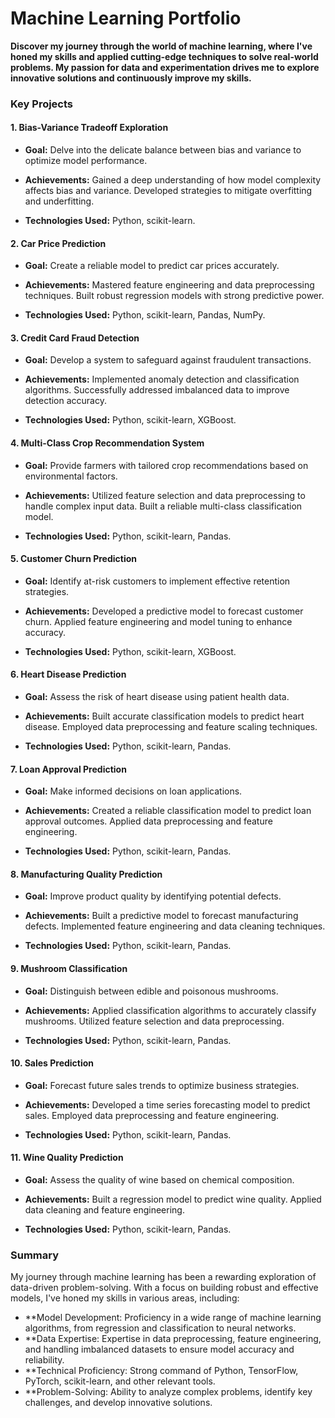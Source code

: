 
# Machine Learning Portfolio

**Discover my journey through the world of machine learning, where I've honed my skills and applied cutting-edge techniques to solve real-world problems. 
My passion for data and experimentation drives me to explore innovative solutions and continuously improve my skills.**



### **Key Projects**
#### **1. Bias-Variance Tradeoff Exploration**

* **Goal:** Delve into the delicate balance between bias and variance to optimize model performance.

* **Achievements:** Gained a deep understanding of how model complexity affects bias and variance. Developed strategies to mitigate overfitting and underfitting.

* **Technologies Used:** Python, scikit-learn.

#### **2. Car Price Prediction**

* **Goal:** Create a reliable model to predict car prices accurately.

* **Achievements:** Mastered feature engineering and data preprocessing techniques. Built robust regression models with strong predictive power.

* **Technologies Used:** Python, scikit-learn, Pandas, NumPy.

#### **3. Credit Card Fraud Detection**

* **Goal:** Develop a system to safeguard against fraudulent transactions.

* **Achievements:** Implemented anomaly detection and classification algorithms. Successfully addressed imbalanced data to improve detection accuracy.

* **Technologies Used:** Python, scikit-learn, XGBoost.

#### **4. Multi-Class Crop Recommendation System**

* **Goal:** Provide farmers with tailored crop recommendations based on environmental factors.

* **Achievements:** Utilized feature selection and data preprocessing to handle complex input data. Built a reliable multi-class classification model.

* **Technologies Used:** Python, scikit-learn, Pandas.

#### **5. Customer Churn Prediction**

* **Goal:** Identify at-risk customers to implement effective retention strategies.

* **Achievements:** Developed a predictive model to forecast customer churn. Applied feature engineering and model tuning to enhance accuracy.

* **Technologies Used:** Python, scikit-learn, XGBoost.

#### **6. Heart Disease Prediction**

* **Goal:** Assess the risk of heart disease using patient health data.

* **Achievements:** Built accurate classification models to predict heart disease. Employed data preprocessing and feature scaling techniques.

* **Technologies Used:** Python, scikit-learn, Pandas.

#### **7. Loan Approval Prediction**

* **Goal:** Make informed decisions on loan applications.

* **Achievements:** Created a reliable classification model to predict loan approval outcomes. Applied data preprocessing and feature engineering.

* **Technologies Used:** Python, scikit-learn, Pandas.

#### **8. Manufacturing Quality Prediction**

* **Goal:** Improve product quality by identifying potential defects.

* **Achievements:** Built a predictive model to forecast manufacturing defects. Implemented feature engineering and data cleaning techniques.

* **Technologies Used:** Python, scikit-learn, Pandas.

#### **9. Mushroom Classification**

* **Goal:** Distinguish between edible and poisonous mushrooms.

* **Achievements:** Applied classification algorithms to accurately classify mushrooms. Utilized feature selection and data preprocessing.

* **Technologies Used:** Python, scikit-learn, Pandas.

#### **10. Sales Prediction**

* **Goal:** Forecast future sales trends to optimize business strategies.

* **Achievements:** Developed a time series forecasting model to predict sales. Employed data preprocessing and feature engineering.

* **Technologies Used:** Python, scikit-learn, Pandas.

#### **11. Wine Quality Prediction**

* **Goal:** Assess the quality of wine based on chemical composition.

* **Achievements:** Built a regression model to predict wine quality. Applied data cleaning and feature engineering.

* **Technologies Used:** Python, scikit-learn, Pandas.


### Summary

My journey through machine learning has been a rewarding exploration of data-driven problem-solving. With a focus on building robust and effective models, I've honed my skills in various areas, including:

* **Model Development: Proficiency in a wide range of machine learning algorithms, from regression and classification to neural networks.
* **Data Expertise: Expertise in data preprocessing, feature engineering, and handling imbalanced datasets to ensure model accuracy and reliability.
* **Technical Proficiency: Strong command of Python, TensorFlow, PyTorch, scikit-learn, and other relevant tools.
* **Problem-Solving: Ability to analyze complex problems, identify key challenges, and develop innovative solutions.
